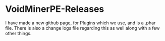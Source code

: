 # VoidMinerPE-Releases
I have made a new github page, for Plugins which we use, and is a .phar file. There is also a change logs file regarding this as well along with a few other things.
